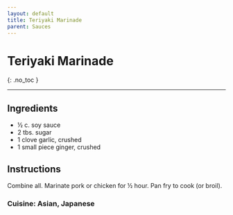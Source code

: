 ```yaml
---
layout: default
title: Teriyaki Marinade
parent: Sauces
---
```


# Teriyaki Marinade
{: .no_toc }

---

## Ingredients
<ul>
	<li>½ c. soy sauce</li>
	<li>2 tbs. sugar</li>
	<li>1 clove garlic, crushed</li>
	<li>1 small piece ginger, crushed</li>
</ul>

## Instructions
Combine all. Marinate pork or chicken for ½ hour. Pan fry to cook (or broil).

### Cuisine: Asian, Japanese